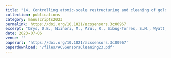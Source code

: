 ```yaml
---
title: "14. Controlling atomic-scale restructuring and cleaning of gold nanogap multilayers for surface-enhanced Raman scattering sensing"
collection: publications
category: manuscripts2023
permalink: https://doi.org/10.1021/acssensors.3c00967
excerpt: "Grys, D.B., Niihori, M., Arul, R., Sibug-Torres, S.M., Wyatt, E., Nijs, B.D., & Baumberg, J.J. (2023). ACS Sensors, 8, 7, 2879–288"
date: 2023-07-06
venue: ''
paperurl: 'https://doi.org/10.1021/acssensors.3c00967'
paperdownload: '/files/ACSSensorsCleaning23.pdf'
---
```

